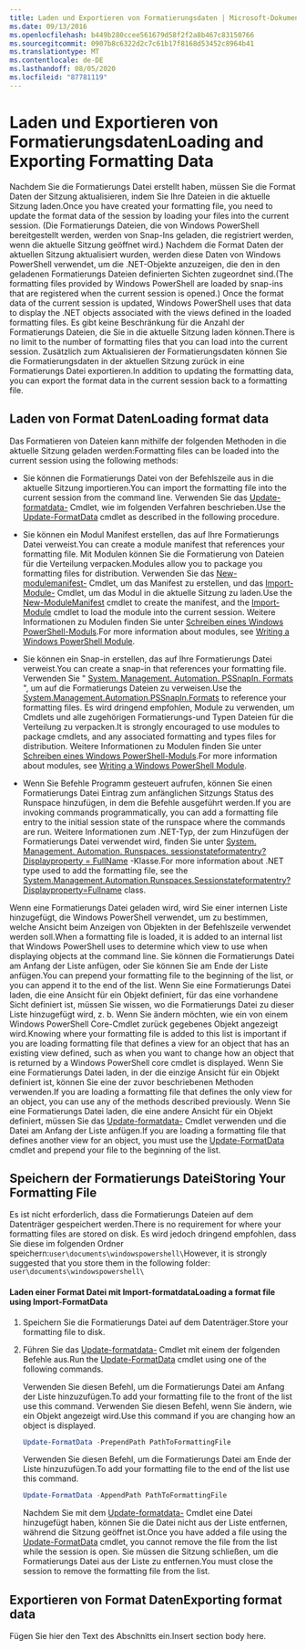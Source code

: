 ```yaml
---
title: Laden und Exportieren von Formatierungsdaten | Microsoft-Dokumentation
ms.date: 09/13/2016
ms.openlocfilehash: b449b280ccee561679d58f2f2a8b467c83150766
ms.sourcegitcommit: 0907b8c6322d2c7c61b17f8168d53452c8964b41
ms.translationtype: MT
ms.contentlocale: de-DE
ms.lasthandoff: 08/05/2020
ms.locfileid: "87781119"
---
```

# <a name="loading-and-exporting-formatting-data"></a><span data-ttu-id="fbd64-102">Laden und Exportieren von Formatierungsdaten</span><span class="sxs-lookup"><span data-stu-id="fbd64-102">Loading and Exporting Formatting Data</span></span>

<span data-ttu-id="fbd64-103">Nachdem Sie die Formatierungs Datei erstellt haben, müssen Sie die Format Daten der Sitzung aktualisieren, indem Sie Ihre Dateien in die aktuelle Sitzung laden.</span><span class="sxs-lookup"><span data-stu-id="fbd64-103">Once you have created your formatting file, you need to update the format data of the session by loading your files into the current session.</span></span> <span data-ttu-id="fbd64-104">(Die Formatierungs Dateien, die von Windows PowerShell bereitgestellt werden, werden von Snap-Ins geladen, die registriert werden, wenn die aktuelle Sitzung geöffnet wird.) Nachdem die Format Daten der aktuellen Sitzung aktualisiert wurden, werden diese Daten von Windows PowerShell verwendet, um die .NET-Objekte anzuzeigen, die den in den geladenen Formatierungs Dateien definierten Sichten zugeordnet sind.</span><span class="sxs-lookup"><span data-stu-id="fbd64-104">(The formatting files provided by Windows PowerShell are loaded by snap-ins that are registered when the current session is opened.) Once the format data of the current session is updated, Windows PowerShell uses that data to display the .NET objects associated with the views defined in the loaded formatting files.</span></span> <span data-ttu-id="fbd64-105">Es gibt keine Beschränkung für die Anzahl der Formatierungs Dateien, die Sie in die aktuelle Sitzung laden können.</span><span class="sxs-lookup"><span data-stu-id="fbd64-105">There is no limit to the number of formatting files that you can load into the current session.</span></span> <span data-ttu-id="fbd64-106">Zusätzlich zum Aktualisieren der Formatierungsdaten können Sie die Formatierungsdaten in der aktuellen Sitzung zurück in eine Formatierungs Datei exportieren.</span><span class="sxs-lookup"><span data-stu-id="fbd64-106">In addition to updating the formatting data, you can export the format data in the current session back to a formatting file.</span></span>

## <a name="loading-format-data"></a><span data-ttu-id="fbd64-107">Laden von Format Daten</span><span class="sxs-lookup"><span data-stu-id="fbd64-107">Loading format data</span></span>

<span data-ttu-id="fbd64-108">Das Formatieren von Dateien kann mithilfe der folgenden Methoden in die aktuelle Sitzung geladen werden:</span><span class="sxs-lookup"><span data-stu-id="fbd64-108">Formatting files can be loaded into the current session using the following methods:</span></span>

- <span data-ttu-id="fbd64-109">Sie können die Formatierungs Datei von der Befehlszeile aus in die aktuelle Sitzung importieren.</span><span class="sxs-lookup"><span data-stu-id="fbd64-109">You can import the formatting file into the current session from the command line.</span></span> <span data-ttu-id="fbd64-110">Verwenden Sie das [Update-formatdata-](/powershell/module/Microsoft.PowerShell.Utility/Update-FormatData) Cmdlet, wie im folgenden Verfahren beschrieben.</span><span class="sxs-lookup"><span data-stu-id="fbd64-110">Use the [Update-FormatData](/powershell/module/Microsoft.PowerShell.Utility/Update-FormatData) cmdlet as described in the following procedure.</span></span>

- <span data-ttu-id="fbd64-111">Sie können ein Modul Manifest erstellen, das auf Ihre Formatierungs Datei verweist.</span><span class="sxs-lookup"><span data-stu-id="fbd64-111">You can create a module manifest that references your formatting file.</span></span> <span data-ttu-id="fbd64-112">Mit Modulen können Sie die Formatierung von Dateien für die Verteilung verpacken.</span><span class="sxs-lookup"><span data-stu-id="fbd64-112">Modules allow you to package you formatting files for distribution.</span></span> <span data-ttu-id="fbd64-113">Verwenden Sie das [New-modulemanifest-](/powershell/module/Microsoft.PowerShell.Core/New-ModuleManifest) Cmdlet, um das Manifest zu erstellen, und das [Import-Module-](/powershell/module/Microsoft.PowerShell.Core/Import-Module) Cmdlet, um das Modul in die aktuelle Sitzung zu laden.</span><span class="sxs-lookup"><span data-stu-id="fbd64-113">Use the [New-ModuleManifest](/powershell/module/Microsoft.PowerShell.Core/New-ModuleManifest) cmdlet to create the manifest, and the [Import-Module](/powershell/module/Microsoft.PowerShell.Core/Import-Module) cmdlet to load the module into the current session.</span></span> <span data-ttu-id="fbd64-114">Weitere Informationen zu Modulen finden Sie unter [Schreiben eines Windows PowerShell-Moduls](../module/writing-a-windows-powershell-module.md).</span><span class="sxs-lookup"><span data-stu-id="fbd64-114">For more information about modules, see [Writing a Windows PowerShell Module](../module/writing-a-windows-powershell-module.md).</span></span>

- <span data-ttu-id="fbd64-115">Sie können ein Snap-in erstellen, das auf Ihre Formatierungs Datei verweist.</span><span class="sxs-lookup"><span data-stu-id="fbd64-115">You can create a snap-in that references your formatting file.</span></span> <span data-ttu-id="fbd64-116">Verwenden Sie " [System. Management. Automation. PSSnapIn. Formats](/dotnet/api/System.Management.Automation.PSSnapIn.Formats) ", um auf die Formatierungs Dateien zu verweisen.</span><span class="sxs-lookup"><span data-stu-id="fbd64-116">Use the [System.Management.Automation.PSSnapIn.Formats](/dotnet/api/System.Management.Automation.PSSnapIn.Formats) to reference your formatting files.</span></span> <span data-ttu-id="fbd64-117">Es wird dringend empfohlen, Module zu verwenden, um Cmdlets und alle zugehörigen Formatierungs-und Typen Dateien für die Verteilung zu verpacken.</span><span class="sxs-lookup"><span data-stu-id="fbd64-117">It is strongly encouraged to use modules to package cmdlets, and any associated formatting and types files for distribution.</span></span> <span data-ttu-id="fbd64-118">Weitere Informationen zu Modulen finden Sie unter [Schreiben eines Windows PowerShell-Moduls](../module/writing-a-windows-powershell-module.md).</span><span class="sxs-lookup"><span data-stu-id="fbd64-118">For more information about modules, see [Writing a Windows PowerShell Module](../module/writing-a-windows-powershell-module.md).</span></span>

- <span data-ttu-id="fbd64-119">Wenn Sie Befehle Programm gesteuert aufrufen, können Sie einen Formatierungs Datei Eintrag zum anfänglichen Sitzungs Status des Runspace hinzufügen, in dem die Befehle ausgeführt werden.</span><span class="sxs-lookup"><span data-stu-id="fbd64-119">If you are invoking commands programmatically, you can add a formatting file entry to the initial session state of the runspace where the commands are run.</span></span> <span data-ttu-id="fbd64-120">Weitere Informationen zum .NET-Typ, der zum Hinzufügen der Formatierungs Datei verwendet wird, finden Sie unter [System. Management. Automation. Runspaces. sessionstateformatentry? Displayproperty = FullName](/dotnet/api/System.Management.Automation.Runspaces.SessionStateFormatEntry) -Klasse.</span><span class="sxs-lookup"><span data-stu-id="fbd64-120">For more information about .NET type used to add the formatting file, see the [System.Management.Automation.Runspaces.Sessionstateformatentry?Displayproperty=Fullname](/dotnet/api/System.Management.Automation.Runspaces.SessionStateFormatEntry) class.</span></span>

<span data-ttu-id="fbd64-121">Wenn eine Formatierungs Datei geladen wird, wird Sie einer internen Liste hinzugefügt, die Windows PowerShell verwendet, um zu bestimmen, welche Ansicht beim Anzeigen von Objekten in der Befehlszeile verwendet werden soll.</span><span class="sxs-lookup"><span data-stu-id="fbd64-121">When a formatting file is loaded, it is added to an internal list that Windows PowerShell uses to determine which view to use when displaying objects at the command line.</span></span> <span data-ttu-id="fbd64-122">Sie können die Formatierungs Datei am Anfang der Liste anfügen, oder Sie können Sie am Ende der Liste anfügen.</span><span class="sxs-lookup"><span data-stu-id="fbd64-122">You can prepend your formatting file to the beginning of the list, or you can append it to the end of the list.</span></span> <span data-ttu-id="fbd64-123">Wenn Sie eine Formatierungs Datei laden, die eine Ansicht für ein Objekt definiert, für das eine vorhandene Sicht definiert ist, müssen Sie wissen, wo die Formatierungs Datei zu dieser Liste hinzugefügt wird, z. b. Wenn Sie ändern möchten, wie ein von einem Windows PowerShell Core-Cmdlet zurück gegebenes Objekt angezeigt wird.</span><span class="sxs-lookup"><span data-stu-id="fbd64-123">Knowing where your formatting file is added to this list is important if you are loading formatting file that defines a view for an object that has an existing view defined, such as when you want to change how an object that is returned by a Windows PowerShell core cmdlet is displayed.</span></span> <span data-ttu-id="fbd64-124">Wenn Sie eine Formatierungs Datei laden, in der die einzige Ansicht für ein Objekt definiert ist, können Sie eine der zuvor beschriebenen Methoden verwenden.</span><span class="sxs-lookup"><span data-stu-id="fbd64-124">If you are loading a formatting file that defines the only view for an object, you can use any of the methods described previously.</span></span>  <span data-ttu-id="fbd64-125">Wenn Sie eine Formatierungs Datei laden, die eine andere Ansicht für ein Objekt definiert, müssen Sie das [Update-formatdata-](/powershell/module/Microsoft.PowerShell.Utility/Update-FormatData) Cmdlet verwenden und die Datei am Anfang der Liste anfügen.</span><span class="sxs-lookup"><span data-stu-id="fbd64-125">If you are loading a formatting file that defines another view for an object, you must use the [Update-FormatData](/powershell/module/Microsoft.PowerShell.Utility/Update-FormatData) cmdlet and prepend your file to the beginning of the list.</span></span>

## <a name="storing-your-formatting-file"></a><span data-ttu-id="fbd64-126">Speichern der Formatierungs Datei</span><span class="sxs-lookup"><span data-stu-id="fbd64-126">Storing Your Formatting File</span></span>

<span data-ttu-id="fbd64-127">Es ist nicht erforderlich, dass die Formatierungs Dateien auf dem Datenträger gespeichert werden.</span><span class="sxs-lookup"><span data-stu-id="fbd64-127">There is no requirement for where your formatting files are stored on disk.</span></span> <span data-ttu-id="fbd64-128">Es wird jedoch dringend empfohlen, dass Sie diese im folgenden Ordner speichern:`user\documents\windowspowershell\`</span><span class="sxs-lookup"><span data-stu-id="fbd64-128">However, it is strongly suggested that you store them in the following folder: `user\documents\windowspowershell\`</span></span>

#### <a name="loading-a-format-file-using-import-formatdata"></a><span data-ttu-id="fbd64-129">Laden einer Format Datei mit Import-formatdata</span><span class="sxs-lookup"><span data-stu-id="fbd64-129">Loading a format file using Import-FormatData</span></span>

1. <span data-ttu-id="fbd64-130">Speichern Sie die Formatierungs Datei auf dem Datenträger.</span><span class="sxs-lookup"><span data-stu-id="fbd64-130">Store your formatting file to disk.</span></span>

2. <span data-ttu-id="fbd64-131">Führen Sie das [Update-formatdata-](/powershell/module/Microsoft.PowerShell.Utility/Update-FormatData) Cmdlet mit einem der folgenden Befehle aus.</span><span class="sxs-lookup"><span data-stu-id="fbd64-131">Run the [Update-FormatData](/powershell/module/Microsoft.PowerShell.Utility/Update-FormatData) cmdlet using one of the following commands.</span></span>

   <span data-ttu-id="fbd64-132">Verwenden Sie diesen Befehl, um die Formatierungs Datei am Anfang der Liste hinzuzufügen.</span><span class="sxs-lookup"><span data-stu-id="fbd64-132">To add your formatting file to the front of the list use this command.</span></span> <span data-ttu-id="fbd64-133">Verwenden Sie diesen Befehl, wenn Sie ändern, wie ein Objekt angezeigt wird.</span><span class="sxs-lookup"><span data-stu-id="fbd64-133">Use this command if you are changing how an object is displayed.</span></span>

   ```powershell
   Update-FormatData -PrependPath PathToFormattingFile
   ```

   <span data-ttu-id="fbd64-134">Verwenden Sie diesen Befehl, um die Formatierungs Datei am Ende der Liste hinzuzufügen.</span><span class="sxs-lookup"><span data-stu-id="fbd64-134">To add your formatting file to the end of the list use this command.</span></span>

   ```powershell
   Update-FormatData -AppendPath PathToFormattingFile
   ```

   <span data-ttu-id="fbd64-135">Nachdem Sie mit dem [Update-formatdata-](/powershell/module/Microsoft.PowerShell.Utility/Update-FormatData) Cmdlet eine Datei hinzugefügt haben, können Sie die Datei nicht aus der Liste entfernen, während die Sitzung geöffnet ist.</span><span class="sxs-lookup"><span data-stu-id="fbd64-135">Once you have added a file using the [Update-FormatData](/powershell/module/Microsoft.PowerShell.Utility/Update-FormatData) cmdlet, you cannot remove the file from the list while the session is open.</span></span> <span data-ttu-id="fbd64-136">Sie müssen die Sitzung schließen, um die Formatierungs Datei aus der Liste zu entfernen.</span><span class="sxs-lookup"><span data-stu-id="fbd64-136">You must close the session to remove the formatting file from the list.</span></span>

## <a name="exporting-format-data"></a><span data-ttu-id="fbd64-137">Exportieren von Format Daten</span><span class="sxs-lookup"><span data-stu-id="fbd64-137">Exporting format data</span></span>

<span data-ttu-id="fbd64-138">Fügen Sie hier den Text des Abschnitts ein.</span><span class="sxs-lookup"><span data-stu-id="fbd64-138">Insert section body here.</span></span>
